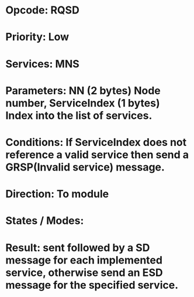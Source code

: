 # Opcode: RQSD
# Priority: Low
# Services: MNS
# Parameters: NN (2 bytes) Node number, ServiceIndex (1 bytes) Index into the list of services.
# Conditions: If ServiceIndex does not reference a valid service then send a GRSP(Invalid service) message.
# Direction: To module
# States / Modes: 
# Result: sent followed by a SD message for each implemented service, otherwise send an ESD message for the specified service.